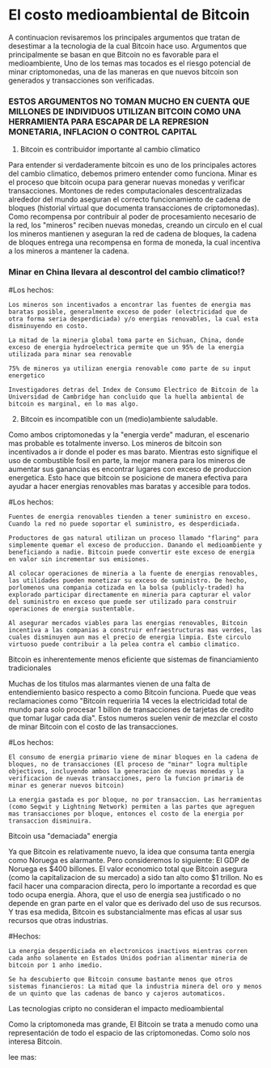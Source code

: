# El costo medioambiental de Bitcoin

A continuacion revisaremos los principales argumentos que tratan de desestimar a la tecnologia de la cual Bitcoin hace uso. Argumentos que principalmente se basan en que Bitcoin no es favorable para el medioambiente, Uno de los temas mas tocados es el riesgo potencial de minar criptomonedas, una de las maneras en que nuevos bitcoin son generados y transacciones son verificadas. 

### ESTOS ARGUMENTOS NO TOMAN MUCHO EN CUENTA QUE MILLONES DE INDIVIDUOS UTILIZAN BITCOIN COMO UNA HERRAMIENTA PARA ESCAPAR DE LA REPRESION MONETARIA, INFLACION O CONTROL CAPITAL ###

1. Bitcoin es contribuidor importante al cambio climatico

Para entender si verdaderamente bitcoin es uno de los principales actores del cambio climatico, debemos primero entender como funciona.
Minar es el proceso que bitcoin ocupa para generar nuevas monedas y verificar transacciones. Montones de redes computacionales descentralizadas alrededor del mundo aseguran el correcto funcionamiento de cadena de bloques (historial virtual que documenta transacciones de criptomonedas). Como recompensa por contribuir al poder de procesamiento necesario de la red, los "mineros" reciben nuevas monedas, creando un circulo en el cual los mineros mantienen y aseguran la red de cadena de bloques, la cadena de bloques entrega una recompensa en forma de moneda, la cual incentiva a los mineros a mantener la cadena.

### Minar en China llevara al descontrol del cambio climatico!?

#Los hechos: 

    Los mineros son incentivados a encontrar las fuentes de energia mas baratas posible, generalmente exceso de poder (electricidad que de otra forma seria desperdiciada) y/o energias renovables, la cual esta disminuyendo en costo.

    La mitad de la mineria global toma parte en Sichuan, China, donde exceso de energia hydroelectrica permite que un 95% de la energia utilizada para minar sea renovable

    75% de mineros ya utilizan energia renovable como parte de su input energetico

    Investigadores detras del Index de Consumo Electrico de Bitcoin de la Universidad de Cambridge han concluido que la huella ambiental de bitcoin es marginal, en lo mas algo.

2. Bitcoin es incompatible con un (medio)ambiente saludable.

Como ambos criptomonedas y la "energia verde" maduran, el escenario mas probable es totalmente inverso. Los mineros de bitcoin son incentivados a ir donde el poder es mas barato. Mientras esto signifique el uso de combustible fosil en parte, la mejor manera para los mineros de aumentar sus ganancias es encontrar lugares con exceso de produccion energetica. Esto hace que bitcoin se posicione de manera efectiva para ayudar a hacer energias renovables mas baratas y accesible para todos.

#Los hechos: 

    Fuentes de energia renovables tienden a tener suministro en exceso. Cuando la red no puede soportar el suministro, es desperdiciada.

    Productores de gas natural utilizan un proceso llamado "flaring" para simplemente quemar el exceso de produccion. Danando el medioambiente y beneficiando a nadie. Bitcoin puede convertir este exceso de energia en valor sin incrementar sus emisiones.

    Al colocar operaciones de mineria a la fuente de energias renovables, las utilidades pueden monetizar su exceso de suministro. De hecho, porlomenos una compania cotizada en la bolsa (publicly-traded) ha explorado participar directamente en mineria para capturar el valor del suministro en exceso que puede ser utilizado para construir operaciones de energia sustentable.

    Al asegurar mercados viables para las energias renovables, Bitcoin incentiva a las companias a construir enfraestructuras mas verdes, las cuales disminuyen aun mas el precio de energia limpia. Este circulo virtuoso puede contribuir a la pelea contra el cambio climatico.

Bitcoin es inherentemente menos eficiente que sistemas de financiamiento tradicionales

Muchas de los titulos mas alarmantes vienen de una falta de entendiemiento basico respecto a como Bitcoin funciona. Puede que veas reclamaciones como "Bitcoin requeriria 14 veces la electricidad total de mundo para solo procesar 1 billon de transacciones de tarjetas de credito que tomar lugar cada dia". Estos numeros suelen venir de mezclar el costo de minar Bitcoin con el costo de las transacciones.

#Los hechos: 

    El consumo de energia primario viene de minar bloques en la cadena de bloques, no de transacciones (El proceso de "minar" logra multiple objectivos, incluyendo ambos la generacion de nuevas monedas y la verificacion de nuevas transacciones, pero la funcion primaria de minar es generar nuevos bitcoin)

    La energia gastada es por bloque, no por transaccion. Las herramientas (como Segwit y Lightning Network) permiten a las partes que agreguen mas transacciones por bloque, entonces el costo de la energia por transaccion disminuira. 

Bitcoin usa "demaciada" energia

Ya que Bitcoin es relativamente nuevo, la idea que consuma tanta energia como Noruega es alarmante. Pero consideremos lo siguiente: El GDP de Noruega es $400 billones. El valor economico total que Bitcoin asegura (como la capitalizacion de su mercado) a sido tan alto como $1 trillon. No es facil hacer una comparacion directa, pero lo importante a recordad es que todo ocupa energia. Ahora, que el uso de energia sea justificado o no depende en gran parte en el valor que es derivado del uso de sus recursos. Y tras esa medida, Bitcoin es substancialmente mas eficas al usar sus recursos que otras industrias.

#Hechos:

    La energia desperdiciada en electronicos inactivos mientras corren cada anho solamente en Estados Unidos podrian alimentar mineria de bitcoin por 1 anho imedio.

    Se ha descubierto que Bitcoin consume bastante menos que otros sistemas financieros: La mitad que la industria minera del oro y menos de un quinto que las cadenas de banco y cajeros automaticos.

Las tecnologias cripto no consideran el impacto medioambiental

Como la criptomoneda mas grande, El Bitcoin se trata a menudo como una representación de todo el espacio de las criptomonedas. Como solo nos interesa Bitcoin.

lee mas: 

